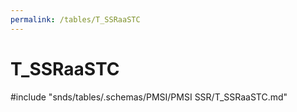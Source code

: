 ```yaml
---
permalink: /tables/T_SSRaaSTC
---
```

# T\_SSRaaSTC
<!-- SPDX-License-Identifier: MPL-2.0 -->

<!-- ATTENTION : Ne pas supprimer ou modifier la ligne ci-dessous -->
#include "snds/tables/.schemas/PMSI/PMSI SSR/T_SSRaaSTC.md"
<!-- ATTENTION : Ne pas supprimer ou modifier la ligne ci-dessus -->

